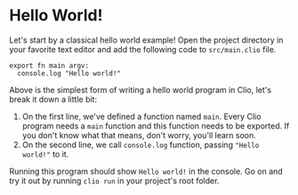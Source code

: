 # Hello World!

Let's start by a classical hello world example! Open the project directory in your favorite text editor and add the following code to `src/main.clio` file.

```text
export fn main argv:
  console.log "Hello world!"
```

Above is the simplest form of writing a hello world program in Clio, let's break it down a little bit:

1. On the first line, we've defined a function named `main`. Every Clio program needs a `main` function and this function needs to be exported. If you don't know what that means, don't worry, you'll learn soon.
2. On the second line, we call `console.log` function, passing `"Hello world!"` to it.

Running this program should show `Hello world!` in the console. Go on and try it out by running `clio run` in your project's root folder.
